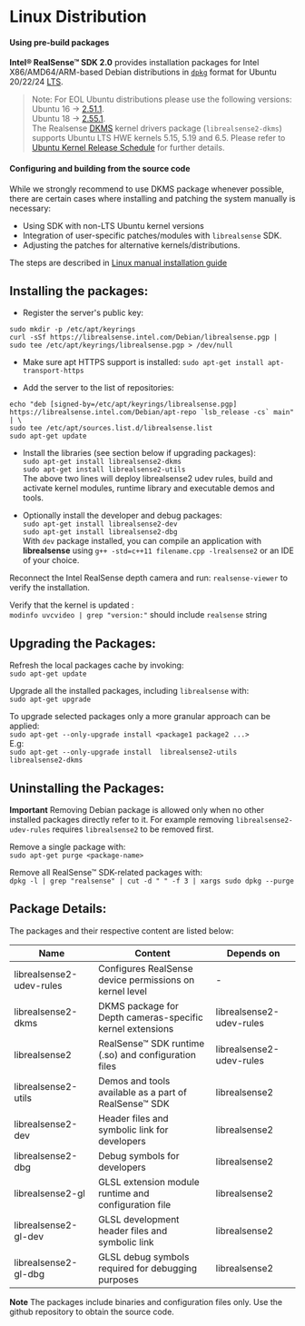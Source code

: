 # Linux Distribution

#### Using pre-build packages
**Intel® RealSense™ SDK 2.0** provides installation packages for Intel X86/AMD64/ARM-based Debian distributions in [`dpkg`](https://en.wikipedia.org/wiki/Dpkg) format for Ubuntu 20/22/24 [LTS](https://wiki.ubuntu.com/LTS).

> Note: For EOL Ubuntu distributions please use the following versions:  
Ubuntu 16 -> [2.51.1](https://github.com/IntelRealSense/librealsense/releases/tag/v2.51.1).  
Ubuntu 18 -> [2.55.1](https://github.com/IntelRealSense/librealsense/releases/tag/v2.55.1).  
The Realsense [DKMS](https://en.wikipedia.org/wiki/Dynamic_Kernel_Module_Support) kernel drivers package (`librealsense2-dkms`) supports Ubuntu LTS HWE kernels 5.15, 5.19 and 6.5. Please refer to [Ubuntu Kernel Release Schedule](https://wiki.ubuntu.com/Kernel/Support) for further details.

#### Configuring and building from the source code
While we strongly recommend to use DKMS package whenever possible, there are certain cases where installing and patching the system manually is necessary:
 - Using SDK with non-LTS Ubuntu kernel versions
 - Integration of user-specific patches/modules with `librealsense` SDK.
 - Adjusting the patches for alternative kernels/distributions.

The steps are described in [Linux manual installation guide](./installation.md)


## Installing the packages:
- Register the server's public key:
```
sudo mkdir -p /etc/apt/keyrings
curl -sSf https://librealsense.intel.com/Debian/librealsense.pgp | sudo tee /etc/apt/keyrings/librealsense.pgp > /dev/null
```

- Make sure apt HTTPS support is installed:
`sudo apt-get install apt-transport-https`

- Add the server to the list of repositories:
```
echo "deb [signed-by=/etc/apt/keyrings/librealsense.pgp] https://librealsense.intel.com/Debian/apt-repo `lsb_release -cs` main" | \
sudo tee /etc/apt/sources.list.d/librealsense.list
sudo apt-get update
```

- Install the libraries (see section below if upgrading packages):  
  `sudo apt-get install librealsense2-dkms`  
  `sudo apt-get install librealsense2-utils`  
  The above two lines will deploy librealsense2 udev rules, build and activate kernel modules, runtime library and executable demos and tools.  

- Optionally install the developer and debug packages:  
  `sudo apt-get install librealsense2-dev`  
  `sudo apt-get install librealsense2-dbg`  
  With `dev` package installed, you can compile an application with **librealsense** using `g++ -std=c++11 filename.cpp -lrealsense2` or an IDE of your choice.

Reconnect the Intel RealSense depth camera and run: `realsense-viewer` to verify the installation.

Verify that the kernel is updated :    
`modinfo uvcvideo | grep "version:"` should include `realsense` string

## Upgrading the Packages:
Refresh the local packages cache by invoking:  
  `sudo apt-get update`  

Upgrade all the installed packages, including `librealsense` with:  
  `sudo apt-get upgrade`

To upgrade selected packages only a more granular approach can be applied:  
  `sudo apt-get --only-upgrade install <package1 package2 ...>`  
  E.g:   
  `sudo apt-get --only-upgrade install  librealsense2-utils librealsense2-dkms`  

## Uninstalling the Packages:
**Important** Removing Debian package is allowed only when no other installed packages directly refer to it. For example removing `librealsense2-udev-rules` requires `librealsense2` to be removed first.

Remove a single package with:   
  `sudo apt-get purge <package-name>`  

Remove all RealSense™ SDK-related packages with:   
  `dpkg -l | grep "realsense" | cut -d " " -f 3 | xargs sudo dpkg --purge`  

## Package Details:
The packages and their respective content are listed below:  

Name    |      Content   | Depends on |
-------- | ------------ | ---------------- |
librealsense2-udev-rules | Configures RealSense device permissions on kernel level  | -
librealsense2-dkms | DKMS package for Depth cameras-specific kernel extensions | librealsense2-udev-rules
librealsense2 | RealSense™ SDK runtime (.so) and configuration files | librealsense2-udev-rules
librealsense2-utils | Demos and tools available as a part of RealSense™ SDK | librealsense2
librealsense2-dev | Header files and symbolic link for developers | librealsense2
librealsense2-dbg | Debug symbols for developers  | librealsense2
librealsense2-gl | GLSL extension module runtime and configuration file | librealsense2
librealsense2-gl-dev | GLSL development header files and symbolic link | librealsense2
librealsense2-gl-dbg | GLSL debug symbols required for debugging purposes | librealsense2

**Note** The packages include binaries and configuration files only.
Use the github repository to obtain the source code.
